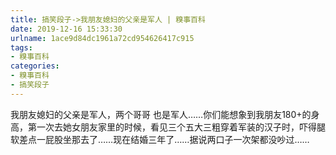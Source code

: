 ```yaml
---
title: 搞笑段子->我朋友媳妇的父亲是军人 | 糗事百科
date: 2019-12-16 15:33:30
urlname: 1ace9d84dc1961a72cd954626417c915
tags: 
- 糗事百科
categories:
- 糗事百科
- 搞笑段子
---
```

我朋友媳妇的父亲是军人，两个哥哥 也是军人……你们能想象到我朋友180+的身高，第一次去她女朋友家里的时候，看见三个五大三粗穿着军装的汉子时，吓得腿软差点一屁股坐那去了……现在结婚三年了……据说两口子一次架都没吵过……


